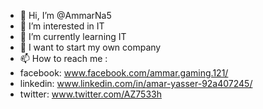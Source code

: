 - 👋 Hi, I’m @AmmarNa5
- 👀 I’m interested in IT
- 🌱 I’m currently learning IT
- 💞️ I want to start my own company 
- 📫 How to reach me :
- facebook: www.facebook.com/ammar.gaming.121/
- linkedin: www.linkedin.com/in/amar-yasser-92a407245/
- twitter: www.twitter.com/AZ7533h

<!---
AmmarNa5/AmmarNa5 is a ✨ special ✨ repository because its `README.md` (this file) appears on your GitHub profile.
You can click the Preview link to take a look at your changes.
--->
